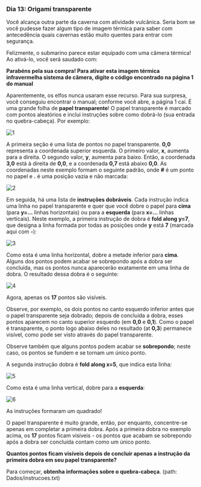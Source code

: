 ### Dia 13: Origami transparente

Você alcança outra parte da caverna com atividade vulcânica. Seria bom se você pudesse fazer algum tipo de imagem térmica para saber com antecedência quais cavernas estão muito quentes para entrar com segurança.

Felizmente, o submarino parece estar equipado com uma câmera térmica! Ao ativá-lo, você será saudado com:

**Parabéns pela sua compra! Para ativar esta imagem térmica infravermelha sistema de câmera, digite o código encontrado na página 1 do manual**

Aparentemente, os elfos nunca usaram esse recurso. Para sua surpresa, você conseguiu encontrar o manual; conforme você abre, a página 1 cai. É uma grande folha de **papel transparente**! O papel transparente é marcado com pontos aleatórios e inclui instruções sobre como dobrá-lo (sua entrada no quebra-cabeça). Por exemplo:

![1](https://user-images.githubusercontent.com/57911863/148648618-44fda5ec-e383-4717-8223-5a310b62df6b.png)

A primeira seção é uma lista de pontos no papel transparente. **0,0** representa a coordenada superior esquerda. O primeiro valor, **x**, aumenta para a direita. O segundo valor, **y**, aumenta para baixo. Então, a coordenada **3,0** está à direita de **0,0**, e a coordenada **0,7** está abaixo **0,0**. As coordenadas neste exemplo formam o seguinte padrão, onde **#** é um ponto no papel e **.** é uma posição vazia e não marcada:

![2](https://user-images.githubusercontent.com/57911863/148648620-5053eda9-7ca2-4d72-9fef-5b8c45bfb2df.png)

Em seguida, há uma lista de **instruções dobráveis**. Cada instrução indica uma linha no papel transparente e quer que você dobre o papel para **cima** (para **y=...** linhas horizontais) ou para a **esquerda** (para **x=...** linhas verticais). Neste exemplo, a primeira instrução de dobra é **fold along y=7**, que designa a linha formada por todas as posições onde **y** está **7** (marcada aqui com **-**):

![3](https://user-images.githubusercontent.com/57911863/148648624-5a722fd0-98eb-43a7-9da7-bc01ee4a71f7.png)

Como esta é uma linha horizontal, dobre a metade inferior para **cima**. Alguns dos pontos podem acabar se sobrepondo após a dobra ser concluída, mas os pontos nunca aparecerão exatamente em uma linha de dobra. O resultado dessa dobra é o seguinte:

![4](https://user-images.githubusercontent.com/57911863/148648630-cbfbe7c1-a169-4283-8d80-524694f6656c.png)

Agora, apenas os **17** pontos são visíveis.

Observe, por exemplo, os dois pontos no canto esquerdo inferior antes que o papel transparente seja dobrado; depois de concluída a dobra, esses pontos aparecem no canto superior esquerdo (em **0,0** e **0,1**). Como o papel é transparente, o ponto logo abaixo deles no resultado (at **0,3**) permanece visível, como pode ser visto através do papel transparente.

Observe também que alguns pontos podem acabar se **sobrepondo**; neste caso, os pontos se fundem e se tornam um único ponto.

A segunda instrução dobra é **fold along x=5**, que indica esta linha:

![5](https://user-images.githubusercontent.com/57911863/148648635-f18f1b37-7ffc-432a-96d1-eecfa5e150d6.png)

Como esta é uma linha vertical, dobre para a **esquerda**:

![6](https://user-images.githubusercontent.com/57911863/148648636-a648cd2b-1226-44c7-924d-bb4354e1dacf.png)

As instruções formaram um quadrado!

O papel transparente é muito grande, então, por enquanto, concentre-se apenas em completar a primeira dobra. Após a primeira dobra no exemplo acima, os **17** pontos ficam visíveis - os pontos que acabam se sobrepondo após a dobra ser concluída contam como um único ponto.

**Quantos pontos ficam visíveis depois de concluir apenas a instrução da primeira dobra em seu papel transparente?**

Para começar, **obtenha informações sobre o quebra-cabeça**. (path: Dados/instrucoes.txt)
